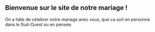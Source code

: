 <div class="text-center">
<h2>Bienvenue sur le site de notre mariage !</h2>
</div>
<p>
On a hâte de célebrer notre mariage avec vous, que ca soit en personne dans le Sud-Ouest ou en pensée.
</p>
